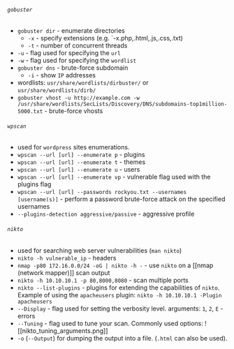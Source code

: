 ###### `gobuster`
-  `gobuster dir` - enumerate directories
	-  `-x` - specify extensions (e.g. `-x.php,.html,.js,.css,.txt)
	-  `-t` - number of concurrent threads
-  `-u` - flag used for specifying the `url`
-  `-w` - flag used for specifying the `wordlist`
-  `gobuster dns` - brute-force subdomain
	-  `-i` - show `IP` addresses
-  wordlists: `usr/share/wordlists/dirbuster/` or `usr/share/wordlists/dirb/`
-  `gobuster vhost -u http://example.com -w /usr/share/wordlists/SecLists/Discovery/DNS/subdomains-top1million-5000.txt` - brute-force vhosts

###### `wpscan` 
-  used for `wordpress` sites enumerations.
- `wpscan --url [url] --enumerate p`  - plugins
- `wpscan --url [url] --enumerate t`  - themes
- `wpscan --url [url] --enumerate u`  - users
- `wpscan --url [url] --enumerate vp`  - vulnerable flag used with the plugins flag
- `wpscan --url [url] --passwords rockyou.txt --usernames [username(s)]`  - perform a password brute-force attack on the specified usernames
-  `--plugins-detection aggressive/passive` - aggressive profile

###### `nikto`
-  used for searching web server vulnerabilities (`man nikto`)
-  `nikto -h vulnerable_ip` - headers
-  `nmap -p80 172.16.0.0/24 -oG | nikto -h -`  - use `nikto` on a [[nmap (network mapper)]] scan output 
-  `nikto -h 10.10.10.1 -p 80,8000,8080` - scan multiple ports
-  `nikto --list-plugins`  - plugins for extending the capabilities of `nikto`. Example of using the `apacheusers` plugin: `nikto -h 10.10.10.1 -Plugin apacheusers`
-  `--Display` - flag used for setting the verbosity level. arguments: `1`, `2`, `E` - errors
-  `--Tuning` - flag used to tune your scan. Commonly used options: 
![[nikto_tuning_arguments.png]]
- `-o` (`--Output`) for dumping the output into a file. (`.html` can also be used).
